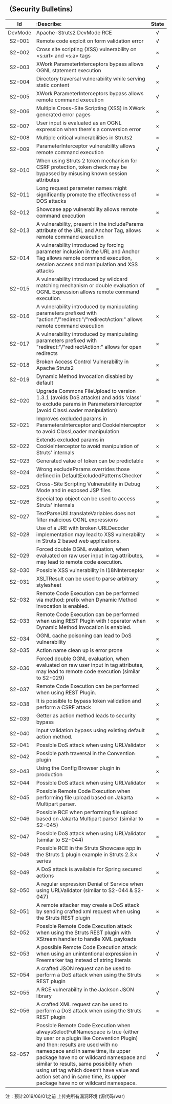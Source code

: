 ## （Security Bulletins）

Id | :Describe: | State 
:----:|:---------------------------------------|:-:
DevMode | Apache-Struts2 DevMode RCE |√
S2-001 | Remote code exploit on form validation error |√
S2-002 | Cross site scripting (XSS) vulnerability on <s:url> and <s:a> tags |×
S2-003 | XWork ParameterInterceptors bypass allows OGNL statement execution |√
S2-004 | Directory traversal vulnerability while serving static content |×
S2-005 | XWork ParameterInterceptors bypass allows remote command execution |√
S2-006 | Multiple Cross-Site Scripting (XSS) in XWork generated error pages |×
S2-007 | User input is evaluated as an OGNL expression when there's a conversion error |×
S2-008 | Multiple critical vulnerabilities in Struts2 |×
S2-009 | ParameterInterceptor vulnerability allows remote command execution |√
S2-010 | When using Struts 2 token mechanism for CSRF protection, token check may be bypassed by misusing known session attributes|×
S2-011 | Long request parameter names might significantly promote the effectiveness of DOS attacks |×
S2-012 | Showcase app vulnerability allows remote command execution |×
S2-013 | A vulnerability, present in the includeParams attribute of the URL and Anchor Tag, allows remote command execution |×
S2-014 | A vulnerability introduced by forcing parameter inclusion in the URL and Anchor Tag allows remote command execution, session access and manipulation and XSS attacks |×
S2-015 | A vulnerability introduced by wildcard matching mechanism or double evaluation of OGNL Expression allows remote command execution. |×
S2-016 | A vulnerability introduced by manipulating parameters prefixed with "action:"/"redirect:"/"redirectAction:" allows remote command execution |×
S2-017 | A vulnerability introduced by manipulating parameters prefixed with "redirect:"/"redirectAction:" allows for open redirects |×
S2-018 | Broken Access Control Vulnerability in Apache Struts2 |×
S2-019 | Dynamic Method Invocation disabled by default |×
S2-020 | Upgrade Commons FileUpload to version 1.3.1 (avoids DoS attacks) and adds 'class' to exclude params in ParametersInterceptor (avoid ClassLoader manipulation) |×
S2-021 | Improves excluded params in ParametersInterceptor and CookieInterceptor to avoid ClassLoader manipulation |×
S2-022 | Extends excluded params in CookieInterceptor to avoid manipulation of Struts' internals |×
S2-023 | Generated value of token can be predictable |×
S2-024 | Wrong excludeParams overrides those defined in DefaultExcludedPatternsChecker |×
S2-025 | Cross-Site Scripting Vulnerability in Debug Mode and in exposed JSP files |×
S2-026 | Special top object can be used to access Struts' internals |×
S2-027 | TextParseUtil.translateVariables does not filter malicious OGNL expressions |×
S2-028 | Use of a JRE with broken URLDecoder implementation may lead to XSS vulnerability in Struts 2 based web applications. |×
S2-029 | Forced double OGNL evaluation, when evaluated on raw user input in tag attributes, may lead to remote code execution. |×
S2-030 | Possible XSS vulnerability in I18NInterceptor |×
S2-031 | XSLTResult can be used to parse arbitrary stylesheet |×
S2-032 | Remote Code Execution can be performed via method: prefix when Dynamic Method Invocation is enabled. |×
S2-033 | Remote Code Execution can be performed when using REST Plugin with ! operator when Dynamic Method Invocation is enabled. |×
S2-034 | OGNL cache poisoning can lead to DoS vulnerability |×
S2-035 | Action name clean up is error prone |×
S2-036 | Forced double OGNL evaluation, when evaluated on raw user input in tag attributes, may lead to remote code execution (similar to S2-029) |×
S2-037 | Remote Code Execution can be performed when using REST Plugin. |×
S2-038 | It is possible to bypass token validation and perform a CSRF attack |×
S2-039 | Getter as action method leads to security bypass |×
S2-040 | Input validation bypass using existing default action method. |×
S2-041 | Possible DoS attack when using URLValidator |×
S2-042 | Possible path traversal in the Convention plugin |×
S2-043 | Using the Config Browser plugin in production |×
S2-044 | Possible DoS attack when using URLValidator |×
S2-045 | Possible Remote Code Execution when performing file upload based on Jakarta Multipart parser. |×
S2-046 | Possible RCE when performing file upload based on Jakarta Multipart parser (similar to S2-045) |×
S2-047 | Possible DoS attack when using URLValidator (similar to S2-044) |×
S2-048 | Possible RCE in the Struts Showcase app in the Struts 1 plugin example in Struts 2.3.x series |√
S2-049 | A DoS attack is available for Spring secured actions |×
S2-050 | A regular expression Denial of Service when using URLValidator (similar to S2-044 & S2-047) |×
S2-051 | A remote attacker may create a DoS attack by sending crafted xml request when using the Struts REST plugin |×
S2-052 | Possible Remote Code Execution attack when using the Struts REST plugin with XStream handler to handle XML payloads |√
S2-053 | A possible Remote Code Execution attack when using an unintentional expression in Freemarker tag instead of string literals |√
S2-054 | A crafted JSON request can be used to perform a DoS attack when using the Struts REST plugin |×
S2-055 | A RCE vulnerability in the Jackson JSON library |√
S2-056 | A crafted XML request can be used to perform a DoS attack when using the Struts REST plugin |×
S2-057 | Possible Remote Code Execution when alwaysSelectFullNamespace is true (either by user or a plugin like Convention Plugin) and then: results are used with no namespace and in same time, its upper package have no or wildcard namespace and similar to results, same possibility when using url tag which doesn’t have value and action set and in same time, its upper package have no or wildcard namespace. |√


注：预计2019/06/01之前 上传完所有漏洞环境 (源代码/war)
